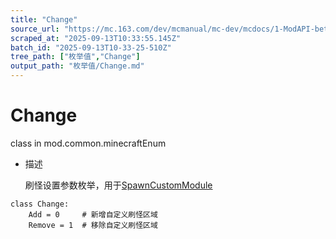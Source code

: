 ```yaml
---
title: "Change"
source_url: "https://mc.163.com/dev/mcmanual/mc-dev/mcdocs/1-ModAPI-beta/%E6%9E%9A%E4%B8%BE%E5%80%BC/Change.html?catalog=1"
scraped_at: "2025-09-13T10:33:55.145Z"
batch_id: "2025-09-13T10-33-25-510Z"
tree_path: ["枚举值","Change"]
output_path: "枚举值/Change.md"
---
```


#  Change

class in mod.common.minecraftEnum

*   描述
    
    刷怪设置参数枚举，用于[SpawnCustomModule](/接口/世界/生物生成)
    

```
class Change:
	Add = 0     # 新增自定义刷怪区域
	Remove = 1  # 移除自定义刷怪区域


```